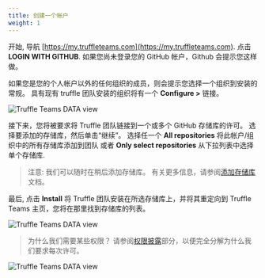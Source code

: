 ```yaml
---
title: 创建一个帐户
weight: 1
---
```


开始, 导航 [https://my.truffleteams.com](https://my.truffleteams.com).
点击 **<span class="inline-button"><i class="fab fa-github"></i> LOGIN WITH GITHUB</span>**.
如果您尚未登录您的 GitHub 帐户，Github 会提示您这样做。

如果您是您的个人帐户以外的任何组织的成员，则会提示您选择一个组织到安装的常规。
具有现有 truffle 团队安装的组织将有一个 **Configure >** 链接。

![Truffle Teams DATA view](/img/docs/teams/install-01.png)

接下来，您将被要求将 Truffle 团队链接到一个或多个 GitHub 存储库的许可。
选择要添加的存储库，然后单击“继续”。
选择任一个 **All repositories** 将此帐户/组织中的所有存储库添加到团队 或者 **Only select repositories** 从下拉列表中选择单个存储库.

> 注意: 我们可以随时在稍后添加存储库。 有关更多信息，请参阅[添加存储库](/docs/teams/getting-started/adding-repositories)文档。

最后, 点击 **Install** 将 Truffle 团队安装在所选存储库上，并将其重定向到 Truffle Teams 主页，您将在那里找到存储库的列表。

![Truffle Teams DATA view](/img/docs/teams/install-03.png)

> 为什么我们需要某些权限？ 请参阅[权限披露](/docs/teams/reference/permissions-disclosure)部分，以便完全分解为什么我们要求每次许可。

![Truffle Teams DATA view](/img/docs/teams/install-03.png)
